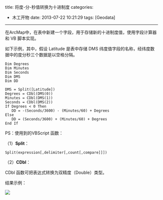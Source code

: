 title: 将度-分-秒值转换为十进制度
categories:
  - 木工开物
date: 2013-07-22 10:21:29
tags: [Geodata]
---


在ArcMap中，在表中新建一个字段，用于存储新的十进制度值，使用字段计算器和 VB 脚本实现。

如下示例，其中，假设 Latitude 是表中存储 DMS 纬度值字段的名称，经纬度数据中的度分秒三个数据是以空格分隔。

```
Dim Degrees
Dim Minutes
Dim Seconds
Dim DMS
Dim DD

DMS = Split([Latitude])
Degrees = CDbl(DMS(0))
Minutes = CDbl(DMS(1))
Seconds = CDbl(DMS(2))
If Degrees < 0 Then
   DD = -(Seconds/3600) - (Minutes/60) + Degrees
Else
   DD = (Seconds/3600) + (Minutes/60) + Degrees
End If
```

PS：使用到的VBScript 函数：

（1）**Split**：

    Split(expression[,delimiter[,count[,compare]]])

（2）**CDbl**：

CDbl 函数可把表达式转换为双精度（Double）类型。


结果示例：


![](http://img.blog.csdn.net/20130722102111140?watermark/2/text/aHR0cDovL2Jsb2cuY3Nkbi5uZXQva2lraXRhTW9vbg==/font/5a6L5L2T/fontsize/400/fill/I0JBQkFCMA==/dissolve/70/gravity/SouthEast)